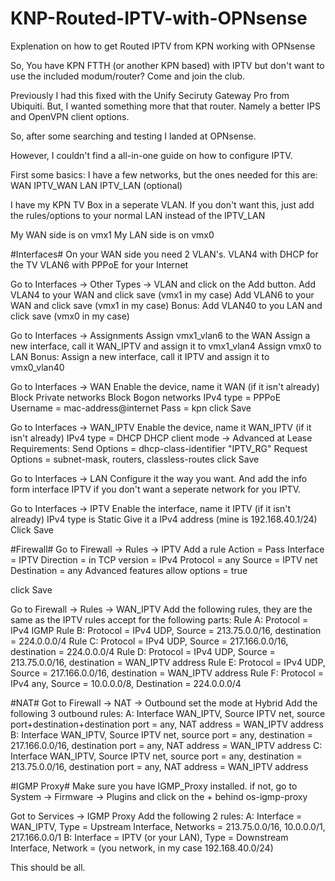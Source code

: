# KNP-Routed-IPTV-with-OPNsense
Explenation on how to get Routed IPTV from KPN working with OPNsense

So, You have KPN FTTH (or another KPN based) with IPTV but don't want to use the included modum/router?
Come and join the club.

Previously I had this fixed with the Unify Seciruty Gateway Pro from Ubiquiti.
But, I wanted something more that that router. Namely a better IPS and OpenVPN client options.

So, after some searching and testing I landed at OPNsense.

However, I couldn't find a all-in-one guide on how to configure IPTV.

First some basics:
I have a few networks, but the ones needed for this are:
WAN
IPTV_WAN
LAN
IPTV_LAN (optional)

I have my KPN TV Box in a seperate VLAN. If you don't want this, just add the rules/options to your normal LAN instead of the IPTV_LAN

My WAN side is on vmx1
My LAN side is on vmx0

#Interfaces#
On your WAN side you need 2 VLAN's.
VLAN4 with DHCP for the TV
VLAN6 with PPPoE for your Internet

Go to Interfaces -> Other Types -> VLAN and click on the Add button.
Add VLAN4 to your WAN and click save (vmx1 in my case)
Add VLAN6 to your WAN and click save (vmx1 in my case)
Bonus: Add VLAN40 to you LAN and click save (vmx0 in my case)

Go to Interfaces -> Assignments
Assign vmx1_vlan6 to the WAN
Assign a new interface, call it WAN_IPTV and assign it to vmx1_vlan4
Assign vmx0 to LAN
Bonus: Assign a new interface, call it IPTV and assign it to vmx0_vlan40

Go to Interfaces -> WAN
Enable the device, name it WAN (if it isn't already)
Block Private networks
Block Bogon networks
IPv4 type = PPPoE
Username = mac-address@internet
Pass = kpn
click Save

Go to Interfaces -> WAN_IPTV
Enable the device, name it WAN_IPTV (if it isn't already)
IPv4 type = DHCP
DHCP client mode -> Advanced
at Lease Requirements:
Send Options = dhcp-class-identifier "IPTV_RG"
Request Options = subnet-mask, routers, classless-routes
click Save

Go to Interfaces -> LAN
Configure it the way you want. And add the info form interface IPTV if you don't want a seperate network for you IPTV.

Go to Interfaces -> IPTV
Enable the interface, name it IPTV (if it isn't already)
IPv4 type is Static
Give it a IPv4 address (mine is 192.168.40.1/24)
Click Save

#Firewall#
Go to Firewall -> Rules -> IPTV
Add a rule
Action = Pass
Interface = IPTV
Direction = in
TCP version = IPv4
Protocol = any
Source = IPTV net
Destination = any
Advanced features
allow options = true

click Save

Go to Firewall -> Rules -> WAN_IPTV
Add the following rules, they are the same as the IPTV rules accept for the following parts:
Rule A: Protocol = IPv4 IGMP
Rule B: Protocol = IPv4 UDP, Source = 213.75.0.0/16, destination = 224.0.0.0/4
Rule C: Protocol = IPv4 UDP, Source = 217.166.0.0/16, destination = 224.0.0.0/4
Rule D: Protocol = IPv4 UDP, Source = 213.75.0.0/16, destination = WAN_IPTV address
Rule E: Protocol = IPv4 UDP, Source = 217.166.0.0/16, destination = WAN_IPTV address
Rule F: Protocol = IPv4 any, Source = 10.0.0.0/8, Destination = 224.0.0.0/4

#NAT#
Got to Firewall -> NAT -> Outbound
set the mode at Hybrid
Add the following 3 outbound rules:
A: Interface WAN_IPTV, Source IPTV net, source port+destination+destination port = any, NAT address = WAN_IPTV address
B: Interface WAN_IPTV, Source IPTV net, source port = any, destination = 217.166.0.0/16, destination port = any, NAT address = WAN_IPTV address
C: Interface WAN_IPTV, Source IPTV net, source port = any, destination = 213.75.0.0/16, destination port = any, NAT address = WAN_IPTV address

#IGMP Proxy#
Make sure you have IGMP_Proxy installed.
if not, go to System -> Firmware -> Plugins and click on the + behind os-igmp-proxy

Got to Services -> IGMP Proxy
Add the following 2 rules:
A: Interface = WAN_IPTV, Type = Upstream Interface, Networks = 213.75.0.0/16, 10.0.0.0/1, 217.166.0.0/1
B: Interface = IPTV (or your LAN), Type = Downstream Interface, Network = (you network, in my case 192.168.40.0/24)

This should be all.
